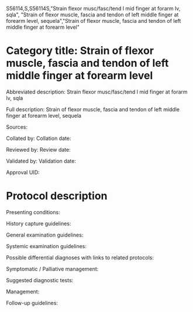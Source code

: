 S56114,S,S56114S,"Strain flexor musc/fasc/tend l mid finger at forarm lv, sqla", "Strain of flexor muscle, fascia and tendon of left middle finger at forearm level, sequela","Strain of flexor muscle, fascia and tendon of left middle finger at forearm level"
# Category title: Strain of flexor muscle, fascia and tendon of left middle finger at forearm level

Abbreviated description: Strain flexor musc/fasc/tend l mid finger at forarm lv, sqla

Full description: Strain of flexor muscle, fascia and tendon of left middle finger at forearm level, sequela

Sources:

Collated by:
Collation date:

Reviewed by:
Review date:

Validated by:
Validation date:

Approval UID:

# Protocol description

Presenting conditions:

History capture guidelines:

General examination guidelines:

Systemic examination guidelines:

Possible differential diagnoses with links to related protocols:

Symptomatic / Palliative management:

Suggested diagnostic tests:

Management:

Follow-up guidelines:
